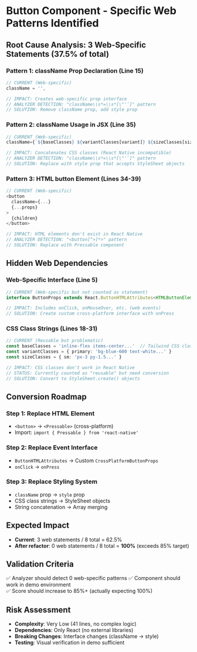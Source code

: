# Button Component - Specific Web Patterns Identified

## Root Cause Analysis: 3 Web-Specific Statements (37.5% of total)

### Pattern 1: className Prop Declaration (Line 15)
```typescript
// CURRENT (Web-specific)
className = '',

// IMPACT: Creates web-specific prop interface
// ANALYZER DETECTION: "className\\s*=\\s*[\"'`]" pattern
// SOLUTION: Remove className prop, add style prop
```

### Pattern 2: className Usage in JSX (Line 35)  
```typescript
// CURRENT (Web-specific)
className={`${baseClasses} ${variantClasses[variant]} ${sizeClasses[size]} ${className}`}

// IMPACT: Concatenates CSS classes (React Native incompatible)
// ANALYZER DETECTION: "className\\s*=\\s*[\"'`]" pattern  
// SOLUTION: Replace with style prop that accepts StyleSheet objects
```

### Pattern 3: HTML button Element (Lines 34-39)
```typescript
// CURRENT (Web-specific)
<button
  className={...}
  {...props}
>
  {children}
</button>

// IMPACT: HTML elements don't exist in React Native
// ANALYZER DETECTION: "<button[^>]*>" pattern
// SOLUTION: Replace with Pressable component
```

## Hidden Web Dependencies

### Web-Specific Interface (Line 5)
```typescript
// CURRENT (Web-specific but not counted as statement)
interface ButtonProps extends React.ButtonHTMLAttributes<HTMLButtonElement>

// IMPACT: Includes onClick, onMouseOver, etc. (web events)
// SOLUTION: Create custom cross-platform interface with onPress
```

### CSS Class Strings (Lines 18-31)
```typescript
// CURRENT (Reusable but problematic)
const baseClasses = 'inline-flex items-center...'  // Tailwind CSS classes
const variantClasses = { primary: 'bg-blue-600 text-white...' }
const sizeClasses = { sm: 'px-3 py-1.5...' }

// IMPACT: CSS classes don't work in React Native
// STATUS: Currently counted as "reusable" but need conversion
// SOLUTION: Convert to StyleSheet.create() objects
```

## Conversion Roadmap

### Step 1: Replace HTML Element
- `<button>` → `<Pressable>` (cross-platform)
- Import: `import { Pressable } from 'react-native'`

### Step 2: Replace Event Interface  
- `ButtonHTMLAttributes` → Custom `CrossPlatformButtonProps`
- `onClick` → `onPress`

### Step 3: Replace Styling System
- `className` prop → `style` prop  
- CSS class strings → StyleSheet objects
- String concatenation → Array merging

## Expected Impact
- **Current**: 3 web statements / 8 total = 62.5%
- **After refactor**: 0 web statements / 8 total = **100%** (exceeds 85% target)

## Validation Criteria
✅ Analyzer should detect 0 web-specific patterns
✅ Component should work in demo environment  
✅ Score should increase to 85%+ (actually expecting 100%)

## Risk Assessment  
- **Complexity**: Very Low (41 lines, no complex logic)
- **Dependencies**: Only React (no external libraries)
- **Breaking Changes**: Interface changes (className → style)
- **Testing**: Visual verification in demo sufficient